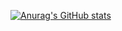 [![Anurag's GitHub stats](https://github-readme-stats.vercel.app/api?username=RichardWasNotAvailable)](https://github.com/anuraghazra/github-readme-stats)
